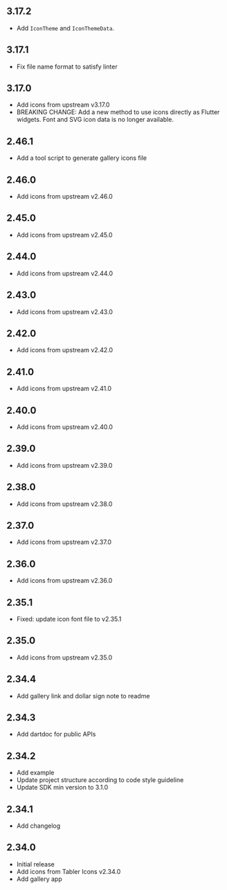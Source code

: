## 3.17.2

- Add `IconTheme` and `IconThemeData`.

## 3.17.1

- Fix file name format to satisfy linter

## 3.17.0

- Add icons from upstream v3.17.0
- BREAKING CHANGE: Add a new method to use icons directly as Flutter widgets. Font and SVG icon data is no longer available.

## 2.46.1

- Add a tool script to generate gallery icons file

## 2.46.0

- Add icons from upstream v2.46.0

## 2.45.0

- Add icons from upstream v2.45.0

## 2.44.0

- Add icons from upstream v2.44.0

## 2.43.0

- Add icons from upstream v2.43.0

## 2.42.0

- Add icons from upstream v2.42.0

## 2.41.0

- Add icons from upstream v2.41.0

## 2.40.0

- Add icons from upstream v2.40.0

## 2.39.0

- Add icons from upstream v2.39.0

## 2.38.0

- Add icons from upstream v2.38.0

## 2.37.0

- Add icons from upstream v2.37.0

## 2.36.0

- Add icons from upstream v2.36.0

## 2.35.1

- Fixed: update icon font file to v2.35.1

## 2.35.0

- Add icons from upstream v2.35.0

## 2.34.4

- Add gallery link and dollar sign note to readme

## 2.34.3

- Add dartdoc for public APIs

## 2.34.2

- Add example
- Update project structure according to code style guideline
- Update SDK min version to 3.1.0

## 2.34.1

- Add changelog

## 2.34.0

- Initial release
- Add icons from Tabler Icons v2.34.0
- Add gallery app
